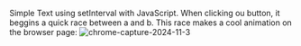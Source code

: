 Simple Text using setInterval with JavaScript. When clicking ou button, it beggins a quick race between a and b.
This race makes a cool animation on the browser page:
![chrome-capture-2024-11-3](https://github.com/user-attachments/assets/83e97c50-5733-4742-970a-694df1f40983)
